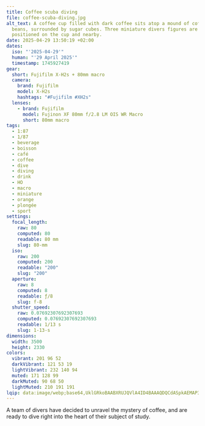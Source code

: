 ```yaml
---
title: Coffee scuba diving
file: coffee-scuba-diving.jpg
alt_text: A coffee cup filled with dark coffee sits atop a mound of coffee
  beans, surrounded by sugar cubes. Three miniature divers figures are
  positioned on the cup and nearby.
date: 2025-04-29 13:50:19 +02:00
dates:
  iso: "'2025-04-29'"
  human: "'29 April 2025'"
  timestamp: 1745927419
gear:
  short: Fujifilm X-H2s + 80mm macro
  camera:
    brand: Fujifilm
    model: X-H2s
    hashtags: "#Fujifilm #XH2s"
  lenses:
    - brand: Fujifilm
      model: Fujinon XF 80mm f/2.8 LM OIS WR Macro
      short: 80mm macro
tags:
  - 1:87
  - 1/87
  - beverage
  - boisson
  - café
  - coffee
  - dive
  - diving
  - drink
  - HO
  - macro
  - miniature
  - orange
  - plongée
  - sport
settings:
  focal_length:
    raw: 80
    computed: 80
    readable: 80 mm
    slug: 80-mm
  iso:
    raw: 200
    computed: 200
    readable: "200"
    slug: "200"
  aperture:
    raw: 8
    computed: 8
    readable: ƒ/8
    slug: f-8
  shutter_speed:
    raw: 0.07692307692307693
    computed: 0.07692307692307693
    readable: 1/13 s
    slug: 1-13-s
dimensions:
  width: 3500
  height: 2330
colors:
  vibrant: 201 96 52
  darkVibrant: 121 53 19
  lightVibrant: 232 140 94
  muted: 171 128 99
  darkMuted: 90 68 50
  lightMuted: 210 191 191
lqip: data:image/webp;base64,UklGRkoBAABXRUJQVlA4ID4BAAAQDQCdASpkAEMAP3GuzVs0ryokLNbaSpAuCWUA0yRJIIerrztI8tecH7n9uProU9VM8X5jvgflYknoKcQSwV2yJwtdpX3r0BE+otcPIr+pKy8lzGR+7i1NDHqB1xM5K+kJ4Ih656E+Tx13tFjtBnqCgAD+7Xky/N0yLYGXDwzuOYbhrQCmWPFHNd5WYH40vq4EWQhITQKz0EhQQOfoF8UzIGl1baNkH7iHrmnmyiuZbQ7vXHDfs6N5NNrDSpSE6ARDTACZh4TeW1mDj5cgkpAbL0HRXwwwHW9hKpXpqoKi4ZFxnrgFl+eFx/tlt7RWOCzBbAZ1DEXI1IDjYfyYBQNvTgPbgVDG2TvYmjsNG3Luxfz51j0NK+pxQGW/yjRG9WpVTlQVtXuNZru+9eb621/39lvEiss2Q/H5NmeOYAA=
---
```


A team of divers have decided to unravel the mystery of coffee, and are ready to dive right into the heart of their subject of study.
